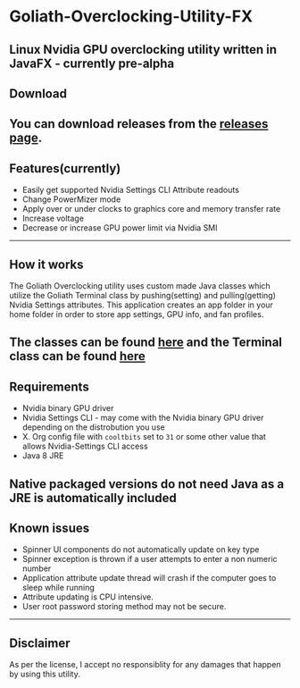 # Goliath-Overclocking-Utility-FX
Linux Nvidia GPU overclocking utility written in JavaFX - currently pre-alpha
---
## Download
You can download releases from the [releases page](https://github.com/BlueGoliath/Goliath-Overclocking-Utility-FX/releases).
---
## Features(currently)
* Easily get supported Nvidia Settings CLI Attribute readouts
* Change PowerMizer mode
* Apply over or under clocks to graphics core and memory transfer rate
* Increase voltage
* Decrease or increase GPU power limit via Nvidia SMI
---
## How it works
The Goliath Overclocking utility uses custom made Java classes which utilize the Goliath Terminal class by pushing(setting) and pulling(getting) Nvidia Settings attributes.
This application creates an app folder in your home folder in order to store app settings, GPU info, and fan profiles.

The classes can be found [here](https://github.com/BlueGoliath/GoliathOCBackend) and the Terminal class can be found [here](https://github.com/BlueGoliath/Goliath-Terminal)
---
## Requirements
* Nvidia binary GPU driver
* Nvidia Settings CLI - may come with the Nvidia binary GPU driver depending on the distrobution you use
* X. Org config file with `cooltbits` set to `31` or some other value that allows Nvidia-Settings CLI access
* Java 8 JRE

Native packaged versions do not need Java as a JRE is automatically included
---
## Known issues
* Spinner UI components do not automatically update on key type
* Spinner exception is thrown if a user attempts to enter a non numeric number
* Application attribute update thread will crash if the computer goes to sleep while running
* Attribute updating is CPU intensive.
* User root password storing method may not be secure.
---
## Disclaimer

As per the license, I accept no responsiblity for any damages that happen by using this utility.

